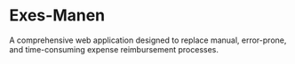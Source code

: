 # Exes-Manen
A comprehensive web application designed to replace manual, error-prone, and time-consuming expense reimbursement processes.
